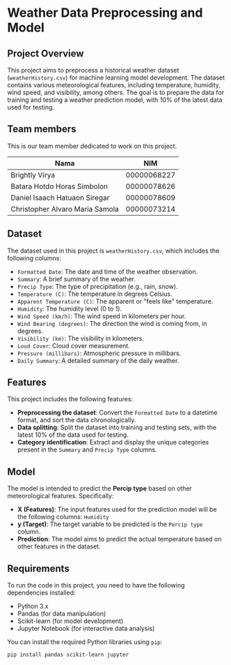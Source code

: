 # Weather Data Preprocessing and Model

## Project Overview

This project aims to preprocess a historical weather dataset (`weatherHistory.csv`) for machine learning model development. The dataset contains various meteorological features, including temperature, humidity, wind speed, and visibility, among others. The goal is to prepare the data for training and testing a weather prediction model, with 10% of the latest data used for testing.

## Team members

This is our team member dedicated to work on this project.

| Nama               | NIM          |
| ------------------ | ------------ |
| Brightly Virya | 00000068227 |
| Batara Hotdo Horas Simbolon | 00000078626 |
| Daniel Isaach Hatuaon Siregar | 00000078609 |
| Christopher Alvaro Maria Samola | 00000073214 |

## Dataset

The dataset used in this project is `weatherHistory.csv`, which includes the following columns:

- `Formatted Date`: The date and time of the weather observation.
- `Summary`: A brief summary of the weather.
- `Precip Type`: The type of precipitation (e.g., rain, snow).
- `Temperature (C)`: The temperature in degrees Celsius.
- `Apparent Temperature (C)`: The apparent or "feels like" temperature.
- `Humidity`: The humidity level (0 to 1).
- `Wind Speed (km/h)`: The wind speed in kilometers per hour.
- `Wind Bearing (degrees)`: The direction the wind is coming from, in degrees.
- `Visibility (km)`: The visibility in kilometers.
- `Loud Cover`: Cloud cover measurement.
- `Pressure (millibars)`: Atmospheric pressure in millibars.
- `Daily Summary`: A detailed summary of the daily weather.

## Features

This project includes the following features:

- **Preprocessing the dataset**: Convert the `Formatted Date` to a datetime format, and sort the data chronologically.
- **Data splitting**: Split the dataset into training and testing sets, with the latest 10% of the data used for testing.
- **Category identification**: Extract and display the unique categories present in the `Summary` and `Precip Type` columns.

## Model

The model is intended to predict the **Percip type** based on other meteorological features. Specifically:

- **X (Features)**: The input features used for the prediction model will be the following columns: `Humidity`
- **y (Target)**: The target variable to be predicted is the `Percip type` column.
- **Prediction**: The model aims to predict the actual temperature based on other features in the dataset.

## Requirements

To run the code in this project, you need to have the following dependencies installed:

- Python 3.x
- Pandas (for data manipulation)
- Scikit-learn (for model development)
- Jupyter Notebook (for interactive data analysis)

You can install the required Python libraries using `pip`:

```bash
pip install pandas scikit-learn jupyter
```
